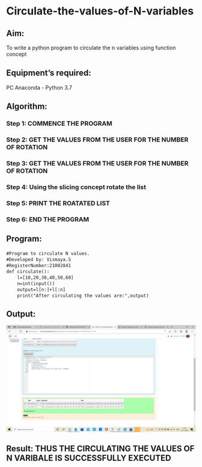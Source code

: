 # Circulate-the-values-of-N-variables
## Aim:
To write a python program to circulate the n variables using function concept
## Equipment’s required:
PC
Anaconda - Python 3.7
## Algorithm: 
### Step 1: COMMENCE THE PROGRAM
### Step 2: GET THE VALUES FROM THE USER FOR THE NUMBER OF ROTATION
### Step 3: GET THE VALUES FROM THE USER FOR THE NUMBER OF ROTATION
### Step 4: Using the slicing concept rotate the list
### Step 5: PRINT THE ROATATED LIST
### Step 6: END THE PROGRAM
## Program:
~~~
#Program to circulate N values.
#Developed by: Vismaya.S
#RegisterNumber:21002841
def circulate():
    l=[10,20,30,40,50,60]
    n=int(input())
    output=l[n:]+l[:n]
    print("After circulating the values are:",output)
~~~

## Output:
![GitHub logo](CIRCULATE.png)

## Result: THUS THE CIRCULATING THE VALUES OF N VARIBALE IS SUCCESSFULLY EXECUTED

